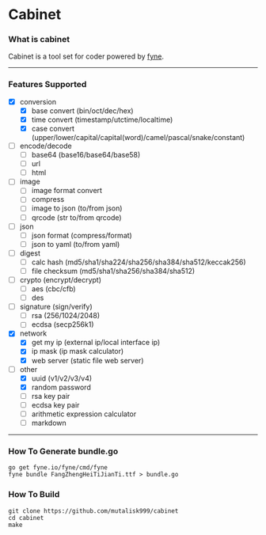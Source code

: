 # Cabinet


### What is cabinet
Cabinet is a tool set for coder powered by [fyne](https://github.com/fyne-io/fyne).

---

### Features Supported
- [x] conversion
    - [x] base convert (bin/oct/dec/hex)
    - [x] time convert (timestamp/utctime/localtime)
    - [x] case convert (upper/lower/capital/capital(word)/camel/pascal/snake/constant)

- [ ] encode/decode
    - [ ] base64 (base16/base64/base58)
    - [ ] url
    - [ ] html

- [ ] image
    - [ ] image format convert
    - [ ] compress
    - [ ] image to json (to/from json)
    - [ ] qrcode (str to/from qrcode)

- [ ] json
    - [ ] json format (compress/format)
    - [ ] json to yaml (to/from yaml)

- [ ] digest
    - [ ] calc hash (md5/sha1/sha224/sha256/sha384/sha512/keccak256)
    - [ ] file checksum (md5/sha1/sha256/sha384/sha512)
    
- [ ] crypto (encrypt/decrypt)
    - [ ] aes (cbc/cfb)
    - [ ] des

- [ ] signature (sign/verify)
    - [ ] rsa (256/1024/2048)
    - [ ] ecdsa (secp256k1)

- [x] network
    - [x] get my ip (external ip/local interface ip)
    - [x] ip mask (ip mask calculator)
    - [x] web server (static file web server)

- [ ] other
    - [x] uuid (v1/v2/v3/v4)
    - [x] random password
    - [ ] rsa key pair
    - [ ] ecdsa key pair
    - [ ] arithmetic expression calculator
    - [ ] markdown

---

### How To Generate bundle.go
```
go get fyne.io/fyne/cmd/fyne
fyne bundle FangZhengHeiTiJianTi.ttf > bundle.go
```

 
### How To Build
```
git clone https://github.com/mutalisk999/cabinet
cd cabinet
make
```

